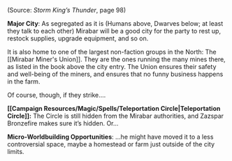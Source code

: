 
(Source: *Storm King’s Thunder*, page 98)

**Major City**: As segregated as it is (Humans above, Dwarves below; at least they talk to each other) Mirabar will be a good city for the party to rest up, restock supplies, upgrade equipment, and so on.

It is also home to one of the largest non-faction groups in the North: The [[Mirabar Miner's Union]]. They are the ones running the many mines there, as listed in the book above the city entry. The Union ensures their safety and well-being of the miners, and ensures that no funny business happens in the farm.

Of course, though, if they strike….

**[[Campaign Resources/Magic/Spells/Teleportation Circle|Teleportation Circle]]:** The Circle is still hidden from the Mirabar authorities, and Zazspar Bronzefire makes sure it’s hidden. Or…

**Micro-Worldbuilding Opportunities**: …he might have moved it to a less controversial space, maybe a homestead or farm just outside of the city limits.
